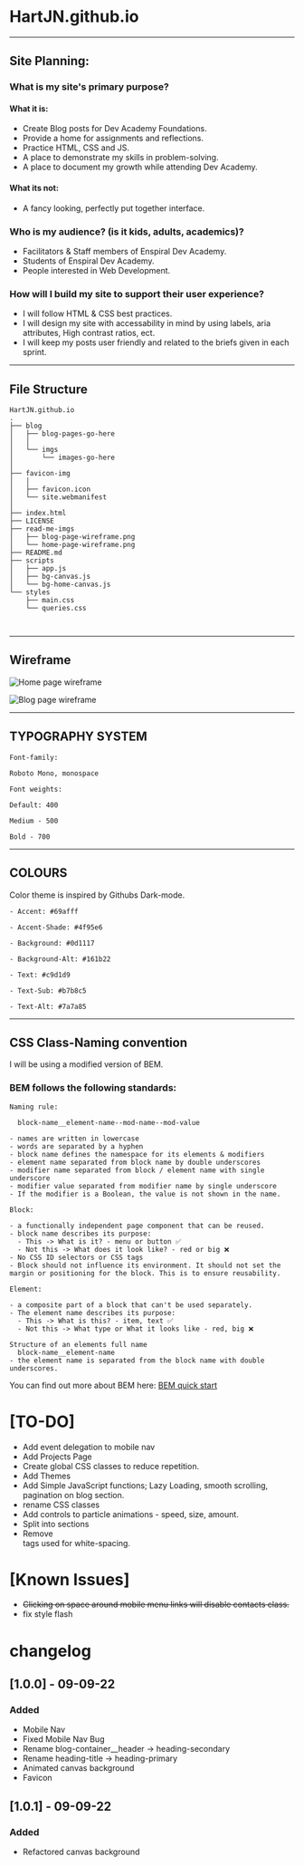 # HartJN.github.io

---

## Site Planning:

### What is my site's primary purpose?

#### What it is:

- Create Blog posts for Dev Academy Foundations.
- Provide a home for assignments and reflections.
- Practice HTML, CSS and JS.
- A place to demonstrate my skills in problem-solving.
- A place to document my growth while attending Dev Academy.

#### What its not:

- A fancy looking, perfectly put together interface.

### Who is my audience? (is it kids, adults, academics)?

- Facilitators & Staff members of Enspiral Dev Academy.
- Students of Enspiral Dev Academy.
- People interested in Web Development.

### How will I build my site to support their user experience?

- I will follow HTML & CSS best practices.
- I will design my site with accessability in mind by using labels, aria attributes, High contrast ratios, ect.
- I will keep my posts user friendly and related to the briefs given in each sprint.

---

## File Structure

```
HartJN.github.io
.
├── blog
│   ├── blog-pages-go-here
│   │
│   └── imgs
│       └── images-go-here
│  
├── favicon-img
│   │
│   ├── favicon.icon
│   └── site.webmanifest
│
├── index.html
├── LICENSE
├── read-me-imgs
│   ├── blog-page-wireframe.png
│   └── home-page-wireframe.png
├── README.md
├── scripts
│   ├── app.js
│   ├── bg-canvas.js
│   └── bg-home-canvas.js
└── styles
    ├── main.css
    └── queries.css



```

---

## Wireframe

![Home page wireframe](/read-me-imgs/home-page-wireframe.png)

![Blog page wireframe](/read-me-imgs/blog-page-wireframe.png)

---

## TYPOGRAPHY SYSTEM

```
Font-family:

Roboto Mono, monospace

Font weights:

Default: 400

Medium - 500

Bold - 700
```

---

## COLOURS

Color theme is inspired by Githubs Dark-mode.

```
- Accent: #69afff

- Accent-Shade: #4f95e6

- Background: #0d1117

- Background-Alt: #161b22

- Text: #c9d1d9

- Text-Sub: #b7b8c5

- Text-Alt: #7a7a85
```

---

## CSS Class-Naming convention

I will be using a modified version of BEM.

### BEM follows the following standards:

```
Naming rule:

  block-name__element-name--mod-name--mod-value

- names are written in lowercase
- words are separated by a hyphen
- block name defines the namespace for its elements & modifiers
- element name separated from block name by double underscores
- modifier name separated from block / element name with single underscore
- modifier value separated from modifier name by single underscore
- If the modifier is a Boolean, the value is not shown in the name.

```

```
Block:

- a functionally independent page component that can be reused.
- block name describes its purpose:
  - This -> What is it? - menu or button ✅
  - Not this -> What does it look like? - red or big ❌
- No CSS ID selectors or CSS tags
- Block should not influence its environment. It should not set the margin or positioning for the block. This is to ensure reusability.

```

```
Element:

- a composite part of a block that can't be used separately.
- The element name describes its purpose:
  - This -> What is this? - item, text ✅
  - Not this -> What type or What it looks like - red, big ❌

Structure of an elements full name
  block-name__element-name
- the element name is separated from the block name with double underscores.

```

You can find out more about BEM here: [BEM quick start](https://en.bem.info/methodology/quick-start/#introduction)

# [TO-DO]

- Add event delegation to mobile nav
- Add Projects Page
- Create global CSS classes to reduce repetition.
- Add Themes
- Add Simple JavaScript functions; Lazy Loading, smooth scrolling, pagination on blog section.
- rename CSS classes
- Add controls to particle animations - speed, size, amount.
- Split into sections
- Remove <br> tags used for white-spacing.

# [Known Issues]

- ~~Clicking on space around mobile menu links will disable contacts class.~~
- fix style flash

# changelog

## [1.0.0] - 09-09-22

### Added

- Mobile Nav
- Fixed Mobile Nav Bug
- Rename blog-container\_\_header -> heading-secondary
- Rename heading-title -> heading-primary
- Animated canvas background
- Favicon

## [1.0.1] - 09-09-22

### Added

- Refactored canvas background
